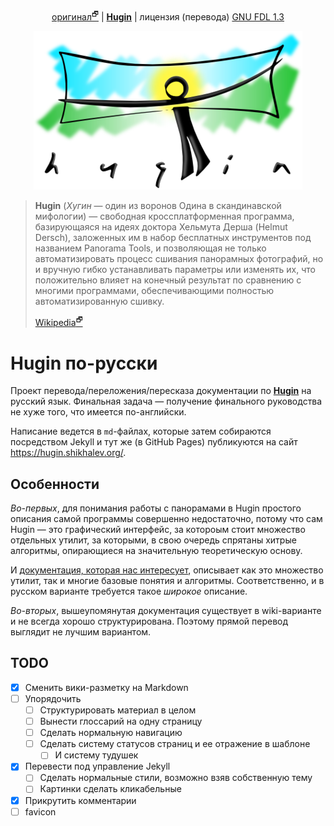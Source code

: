 <p align="center">
 <a href="https://wiki.panotools.org/Hugin">оригинал<sup>🗗</sup></a> | <a href="https://hugin.shikhalev.org/"><b>Hugin</b></a> | лицензия (перевода) <a href="LICENSE">GNU FDL 1.3</a></p>

<p align="center">
<img src="tr/img/hugin-logo.png">
</p>

> **Hugin** (*Хугин* — один из воронов Одина в скандинавской мифологии) —
> свободная кроссплатформенная программа, базирующаяся на идеях
> доктора Хельмута Дерша (Helmut Dersch), заложенных им в набор
> бесплатных инструментов под названием Panorama Tools, и позволяющая
> не только автоматизировать процесс сшивания панорамных фотографий,
> но и вручную гибко устанавливать параметры или изменять их, что
> положительно влияет на конечный результат по сравнению с многими
> программами, обеспечивающими полностью автоматизированную сшивку.
>
> [Wikipedia<sup>🗗</sup>](https://ru.wikipedia.org/wiki/Hugin)

# Hugin по-русски

Проект перевода/переложения/пересказа документации по **[Hugin][hugin]** на русский язык. Финальная задача — получение финального 
руководства не хуже того, что имеется по-английски.

Написание ведется в `md`-файлах, которые затем собираются посредством Jekyll и тут же (в GitHub Pages) публикуются на сайт
<https://hugin.shikhalev.org/>.

## Особенности

*Во-первых*, для понимания работы с панорамами в Hugin простого описания самой программы совершенно недостаточно, потому что
сам Hugin — это графический интерфейс, за котороым стоит множество отдельных утилит, за которыми, в свою очередь спрятаны
хитрые алгоритмы, опирающиеся на значительную теоретическую основу.

И [документация, которая нас интересует][doc], описывает как это множество утилит, так и многие базовые понятия и алгоритмы.
Соответственно, и в русском варианте требуется такое *широкое* описание.

*Во-вторых*, вышеупомянутая документация существует в wiki-варианте и не всегда хорошо структурирована. Поэтому прямой перевод
выглядит не лучшим вариантом.

## TODO

- [x] Сменить вики-разметку на Markdown
- [ ] Упорядочить
  - [ ] Структурировать материал в целом
  - [ ] Вынести глоссарий на одну страницу
  - [ ] Сделать нормальную навигацию
  - [ ] Сделать систему статусов страниц и ее отражение в шаблоне
    - [ ] И систему тудушек
- [x] Перевести под управление Jekyll
  - [ ] Сделать нормальные стили, возможно взяв собственную тему
  - [ ] Картинки сделать кликабельные
- [x] Прикрутить комментарии
- [ ] favicon

[hugin]: https://wiki.panotools.org/Hugin
[doc]: https://wiki.panotools.org/Main_Page
